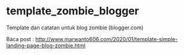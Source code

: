 # template_zombie_blogger
Template dan catatan untuk blog zombie (blogger.com)

Baca post : http://www.marwanto606.com/2020/01/template-simple-landing-page-blog-zombie.html
